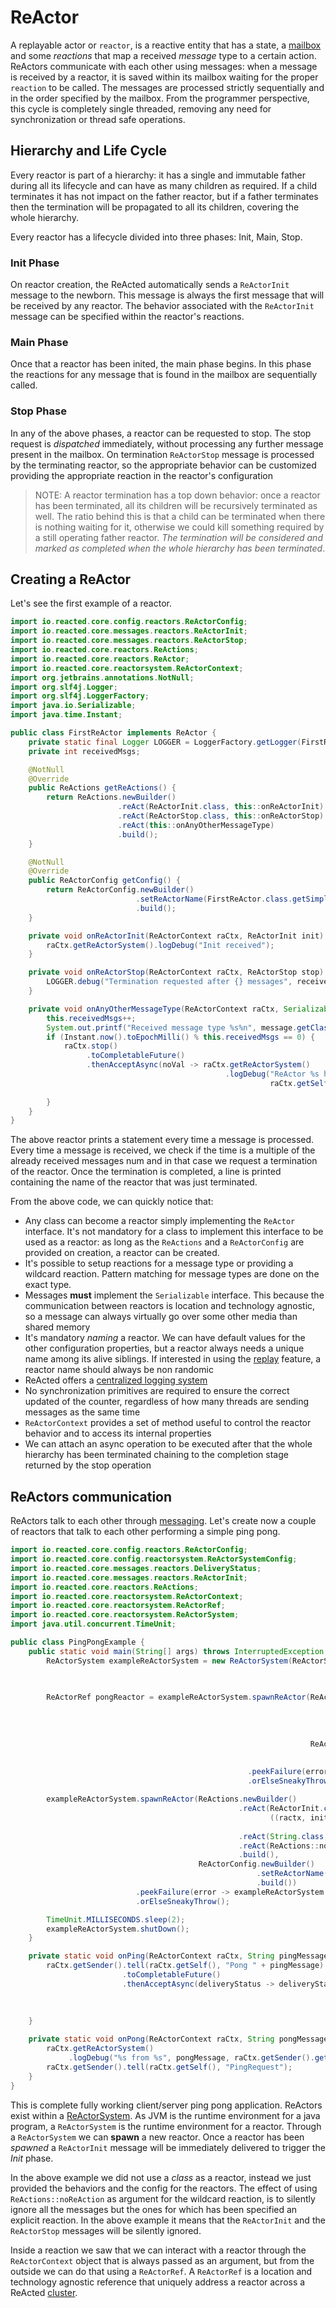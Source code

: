 # ReActor

A replayable actor or `reactor`, is a reactive entity that has a state, a [mailbox](mailboxes.md) and some 
*reactions* that map a received *message* type to a certain action. ReActors communicate with each other using messages:
when a message is received by a reactor, it is saved within its mailbox waiting for the proper `reaction` to be called. 
The messages are processed strictly sequentially and in the order specified by the mailbox. From the programmer perspective,
this cycle is completely single threaded, removing any need for synchronization or thread safe operations.

## Hierarchy and Life Cycle

Every reactor is part of a hierarchy: it has a single and immutable father during all its lifecycle and can have as many
children as required. If a child terminates it has not impact on the father reactor, but if a father terminates then
the termination will be propagated to all its children, covering the whole hierarchy.

Every reactor has a lifecycle divided into three phases: Init, Main, Stop. 

### Init Phase

On reactor creation, the ReActed automatically sends a `ReActorInit` message to the newborn. This message is always
the first message that will be received by any reactor. The behavior associated with the `ReActorInit` message
can be specified within the reactor's reactions.

### Main Phase

Once that a reactor has been inited, the main phase begins. In this phase the reactions for any message that is found
in the mailbox are sequentially called. 

### Stop Phase

In any of the above phases, a reactor can be requested to stop. The stop request is *dispatched* immediately,
without processing any further message present in the mailbox. On termination `ReActorStop` message is processed by the 
terminating reactor, so the appropriate behavior can be customized providing the appropriate reaction in the reactor's
configuration 

>NOTE: A reactor termination has a top down behavior: once a reactor has been terminated, all its children will be
>recursively terminated as well. The ratio behind this is that a child can be terminated when there is nothing waiting 
>for it, otherwise we could kill something required by a still operating father reactor. *The termination will be 
>considered and marked as completed when the whole hierarchy has been terminated*.  

## Creating a ReActor

Let's see the first example of a reactor.

```java
import io.reacted.core.config.reactors.ReActorConfig;
import io.reacted.core.messages.reactors.ReActorInit;
import io.reacted.core.messages.reactors.ReActorStop;
import io.reacted.core.reactors.ReActions;
import io.reacted.core.reactors.ReActor;
import io.reacted.core.reactorsystem.ReActorContext;
import org.jetbrains.annotations.NotNull;
import org.slf4j.Logger;
import org.slf4j.LoggerFactory;
import java.io.Serializable;
import java.time.Instant;

public class FirstReActor implements ReActor {
    private static final Logger LOGGER = LoggerFactory.getLogger(FirstReActor.class);
    private int receivedMsgs;

    @NotNull
    @Override
    public ReActions getReActions() {
        return ReActions.newBuilder()
                        .reAct(ReActorInit.class, this::onReActorInit)
                        .reAct(ReActorStop.class, this::onReActorStop)
                        .reAct(this::onAnyOtherMessageType)
                        .build();
    }

    @NotNull
    @Override
    public ReActorConfig getConfig() {
        return ReActorConfig.newBuilder()
                            .setReActorName(FirstReActor.class.getSimpleName())
                            .build();
    }

    private void onReActorInit(ReActorContext raCtx, ReActorInit init) {
        raCtx.getReActorSystem().logDebug("Init received");
    }

    private void onReActorStop(ReActorContext raCtx, ReActorStop stop) {
        LOGGER.debug("Termination requested after {} messages", receivedMsgs);
    }

    private void onAnyOtherMessageType(ReActorContext raCtx, Serializable message) {
        this.receivedMsgs++;
        System.out.printf("Received message type %s%n", message.getClass().getSimpleName());
        if (Instant.now().toEpochMilli() % this.receivedMsgs == 0) {
            raCtx.stop()
                 .toCompletableFuture()
                 .thenAcceptAsync(noVal -> raCtx.getReActorSystem()
                                                .logDebug("ReActor %s hierarchy is terminated",
                                                          raCtx.getSelf().getReActorId()
                                                                         .getReActorName()));
        }
    }
}
```
The above reactor prints a statement every time a message is processed.  Every time a message is received, we check
if the time is a multiple of the already received messages num and in that case we request a termination of the
reactor. Once the termination is completed, a line is printed containing the name of the reactor that was just terminated.
 
From the above code, we can quickly notice that:
- Any class can become a reactor simply implementing the `ReActor` interface. It's not mandatory for a class to
implement this interface to be used as a reactor: as long as the `ReActions` and a `ReActorConfig` are provided on
creation, a reactor can be created.
- It's possible to setup reactions for a message type or providing a wildcard reaction. Pattern matching for message
types are done on the exact type.
- Messages **must** implement the `Serializable` interface. This because the communication between reactors is location
and technology agnostic, so a message can always virtually go over some other media than shared memory
- It's mandatory *naming* a reactor. We can have default values for the other configuration properties, but
a reactor always needs a unique name among its alive siblings. If interested in using the [replay](replay.md) feature,
a reactor name should always be non randomic
- ReActed offers a [centralized logging system](centralized_logger.md)
- No synchronization primitives are required to ensure the correct updated of the counter, regardless of how many threads 
are sending messages as the same time
- `ReActorContext` provides a set of method useful to control the reactor behavior and to access its internal properties
- We can attach an async operation to be executed after that the whole hierarchy has been terminated chaining to the
completion stage returned by the stop operation

## ReActors communication

ReActors talk to each other through [messaging](messaging.md). Let's create now a couple of reactors that talk to each
other performing a simple ping pong.

```java
import io.reacted.core.config.reactors.ReActorConfig;
import io.reacted.core.config.reactorsystem.ReActorSystemConfig;
import io.reacted.core.messages.reactors.DeliveryStatus;
import io.reacted.core.messages.reactors.ReActorInit;
import io.reacted.core.reactors.ReActions;
import io.reacted.core.reactorsystem.ReActorContext;
import io.reacted.core.reactorsystem.ReActorRef;
import io.reacted.core.reactorsystem.ReActorSystem;
import java.util.concurrent.TimeUnit;

public class PingPongExample {
    public static void main(String[] args) throws InterruptedException {
        ReActorSystem exampleReActorSystem = new ReActorSystem(ReActorSystemConfig.newBuilder()
                                                                                  .setReactorSystemName("ExampleSystem")
                                                                                  .build()).initReActorSystem();

        ReActorRef pongReactor = exampleReActorSystem.spawnReActor(ReActions.newBuilder()
                                                                            .reAct(String.class,
                                                                                   PingPongExample::onPing)
                                                                            .reAct(ReActions::noReAction)
                                                                            .build(),
                                                                   ReActorConfig.newBuilder()
                                                                                .setReActorName("Pong")
                                                                                .build())
                                                     .peekFailure(error -> exampleReActorSystem.shutDown())
                                                     .orElseSneakyThrow();

        exampleReActorSystem.spawnReActor(ReActions.newBuilder()
                                                   .reAct(ReActorInit.class,
                                                          ((ractx, init) -> pongReactor.tell(ractx.getSelf(),
                                                                                             "FirstPing")))
                                                   .reAct(String.class, PingPongExample::onPong)
                                                   .reAct(ReActions::noReAction)
                                                   .build(),
                                          ReActorConfig.newBuilder()
                                                       .setReActorName("Ping")
                                                       .build())
                            .peekFailure(error -> exampleReActorSystem.shutDown())
                            .orElseSneakyThrow();

        TimeUnit.MILLISECONDS.sleep(2);
        exampleReActorSystem.shutDown();
    }

    private static void onPing(ReActorContext raCtx, String pingMessage) {
        raCtx.getSender().tell(raCtx.getSelf(), "Pong " + pingMessage)
                         .toCompletableFuture()
                         .thenAcceptAsync(deliveryStatus -> deliveryStatus.filter(DeliveryStatus::isDelivered)
                                                                          .ifError(deliveryError -> raCtx.getReActorSystem()
                                                                                                         .logError("Delivery Error",
                                                                                                                   deliveryError)));
    }

    private static void onPong(ReActorContext raCtx, String pongMessage) {
        raCtx.getReActorSystem()
             .logDebug("%s from %s", pongMessage, raCtx.getSender().getReActorId().getReActorName());
        raCtx.getSender().tell(raCtx.getSelf(), "PingRequest");
    }
}
```
This is complete fully working client/server ping pong application. 
ReActors exist within a [ReActorSystem](reactor_system.md). As JVM is the runtime environment for a java program,
a `ReActorSystem` is the runtime environment for a reactor. Through a `ReActorSystem` we can **spawn** a new reactor.
Once a reactor has been *spawned* a `ReActorInit` message will be immediately delivered to trigger the *Init* phase.

In the above example we did not use a *class* as a reactor, instead we just provided the behaviors and the config
for the reactors. The effect of using `ReActions::noReAction` as argument for the wildcard reaction, is to silently 
ignore all the messages but the ones for which has been specified an explicit reaction. In the above example it means
that the `ReActorInit` and the `ReActorStop` messages will be silently ignored.

Inside a reaction we saw that we can interact with a reactor through the `ReActorContext` object that is always passed
as an argument, but from the outside we can do that using a `ReActorRef`. A `ReActorRef` is a location and technology
agnostic reference that uniquely address a reactor across a ReActed [cluster](clustering.md).







